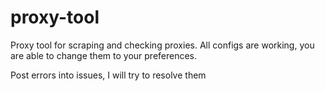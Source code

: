 # proxy-tool

Proxy tool for scraping and checking proxies.
All configs are working, you are able to change them to your preferences.

Post errors into issues, I will try to resolve them
